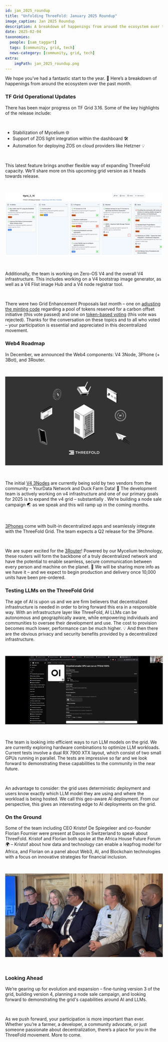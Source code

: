 ```yaml
---
id: jan_2025_roundup
title: "Unfolding ThreeFold: January 2025 Roundup"
image_caption: Jan 2025 Roundup
description: A breakdown of happenings from around the ecosystem over the past month!
date: 2025-02-04
taxonomies:
  people: [sam_taggart]
  tags: [community, grid, tech]
  news-category: [community, grid, tech]
extra:
    imgPath: jan_2025_roundup.png
---
```


We hope you’ve had a fantastic start to the year. 🎉 Here’s a breakdown of happenings from around the ecosystem over the past month.

### **TF Grid Operational Updates**

There has been major progress on TF Grid 3.16. Some of the key highlights of the release include:

<br/>

- Stabilization of Mycelium 🌐
- Support of ZOS light integration within the dashboard 🛠
- Automation for deploying ZOS on cloud providers like Hetzner 💡

<br/>

This latest feature brings another flexible way of expanding ThreeFold capacity. We’ll share more on this upcoming grid version as it heads towards release.

<br/>

![Image](img/316_progress.png#mx-auto)

<br/>

Additionally, the team is working on Zero-OS V4 and the overall V4 infrastructure. This includes working on a V4 bootstrap image generator, as well as a V4 Flist image Hub and a V4 node registrar tool.

<br/>

There were two Grid Enhancement Proposals last month – one on [adjusting the minting code](https://forum.threefold.io/t/gep-adjusting-minting-code-regarding-carbon-offset/4477) regarding a pool of tokens reserved for a carbon offset initiative (this vote passed) and one on [token-based voting](https://forum.threefold.io/t/gep-token-based-voting/4479) (this vote was rejected). Thanks for the conversation on these topics and to all who voted – your participation is essential and appreciated in this decentralized movement.

### **Web4 Roadmap**

In December, we announced the Web4 components: V4 3Node, 3Phone (+ 3Bot), and 3Router.

<br/>

![Image](img/web4_components.png#mx-auto)

<br/>

The initial [V4 3Nodes](https://docs.threefold.io/docs/components/3node/) are currently being sold by two vendors from the community – YourData Network and Duck Farm Data! 🤝 The development team is actively working on v4 infrastructure and one of our primary goals for 2025 is to expand the v4 grid – substantially . We’re building a node sale campaign 🌏 as we speak and this will ramp up in the coming months.

<br/>

[3Phones](https://docs.threefold.io/docs/components/3phone) come with built-in decentralized apps and seamlessly integrate with the ThreeFold Grid. The team expects a Q2 release for the 3Phone.

<br/>

We are super excited for the [3Router](https://docs.threefold.io/docs/components/3router/)! Powered by our Mycelium technology, these routers will form the backbone of a truly decentralized network and have the potential to enable seamless, secure communication between every person and machine on the planet. 🤯 We will be sharing more info as we have it – and we expect to begin production and delivery once 10,000 units have been pre-ordered.

### **Testing LLMs on the ThreeFold Grid**

The age of AI is upon us and we are firm believers that decentralized infrastructure is needed in order to bring forward this era in a responsible way. With an infrastructure layer like ThreeFold, AI LLMs can be autonomous and geographically aware, while empowering individuals and communities to oversee their development and use. The cost to provision becomes much lower, performance can be much higher. 💡 And then there are the obvious privacy and security benefits provided by a decentralized infrastructure.

<br/>

![Image](img/llm_test.png#mx-auto)

<br/>

The team is looking into efficient ways to run LLM models on the grid. We are currently exploring hardware combinations to optimize LLM workloads. Current tests involve a dual RX 7900 XTX layout, which consist of two small GPUs running in parallel. The tests are impressive so far and we look forward to demonstrating these capabilities to the community in the near future.

<br/>

An advantage to consider: the grid uses deterministic deployment and users know exactly which LLM model they are using and where the workload is being hosted. We call this geo-aware AI deployment. From our perspective, this gives an interesting edge to AI deployments on the grid.

### **On the Ground**

Some of the team including CEO Kristof De Spiegeleer and co-founder Florian Fournier were present at Davos in Switzerland to speak about ThreeFold. Kristof and Florian both spoke at the Africa House Future Forum 🌍 – Kristof about how data and technology can enable a leapfrog model for Africa, and Florian on a panel about Web3, AI, and Blockchain technologies with a focus on innovative strategies for financial inclusion.

<br/>

![Image](img/kristof_davos.jpeg#mx-auto)

<br/>

### **Looking Ahead**

We’re gearing up for evolution and expansion – fine-tuning version 3 of the grid, building version 4, planning a node sale campaign, and looking forward to demonstrating the grid's capabilities around AI and LLMs.

<br/>

As we push forward, your participation is more important than ever. Whether you’re a farmer, a developer, a community advocate, or just someone passionate about decentralization, there’s a place for you in the ThreeFold movement. More to come.